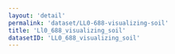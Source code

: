 ```yaml
---
layout: 'detail'
permalink: 'dataset/LL0-688-visualizing-soil'
title: 'Ll0_688_visualizing_soil'
datasetID: 'LL0_688_visualizing_soil'
---
```

